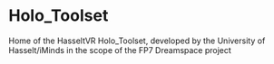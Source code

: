 # Holo_Toolset
Home of the HasseltVR Holo_Toolset, developed by the University of Hasselt/iMinds in the scope of the FP7 Dreamspace project
